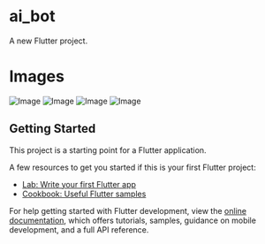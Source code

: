 # ai_bot

A new Flutter project.

# Images

![Image](https://github.com/user-attachments/assets/0248f5ad-d082-4aea-8482-e1063c10024b)
![Image](https://github.com/user-attachments/assets/acaf38f2-655c-46f3-8a7f-6f426487e0c1)
![Image](https://github.com/user-attachments/assets/d4d7750e-4d69-4e1d-8307-554386260436)
![Image](https://github.com/user-attachments/assets/5d5a61d8-b84e-4e0f-a05d-ec60ddd240a2)

## Getting Started

This project is a starting point for a Flutter application.

A few resources to get you started if this is your first Flutter project:

- [Lab: Write your first Flutter app](https://docs.flutter.dev/get-started/codelab)
- [Cookbook: Useful Flutter samples](https://docs.flutter.dev/cookbook)

For help getting started with Flutter development, view the
[online documentation](https://docs.flutter.dev/), which offers tutorials,
samples, guidance on mobile development, and a full API reference.
